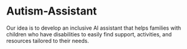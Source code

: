 # Autism-Assistant
Our idea is to develop an inclusive AI assistant that helps families with children who have disabilities to easily find support, activities, and resources tailored to their needs.
